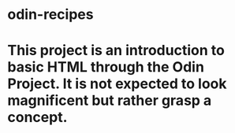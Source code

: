 # odin-recipes
# This project is an introduction to basic HTML through the Odin Project. It is not expected to look magnificent but rather grasp a concept.
#
